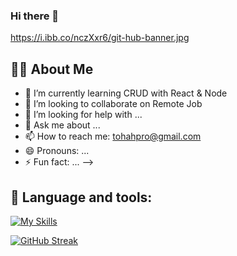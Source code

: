 ### Hi there 👋

https://i.ibb.co/nczXxr6/git-hub-banner.jpg


## 🙋‍♂️ About Me
- 🌱 I’m currently learning CRUD with React & Node
- 👯 I’m looking to collaborate on Remote Job
- 🤔 I’m looking for help with ...
- 💬 Ask me about ...
- 📫 How to reach me: tohahpro@gmail.com
- 😄 Pronouns: ...
- ⚡ Fun fact: ...
-->


## 🚀 Language and tools:
[![My Skills](https://skillicons.dev/icons?i=html,css,js,bootstrap,tailwind,github,mongodb,nodejs,react,firebase)](https://skillicons.dev)




[![GitHub Streak](https://github-readme-streak-stats.herokuapp.com?user=Toha%20Hossain&theme=dracula&border_radius=4.6)](https://git.io/streak-stats)


